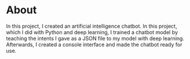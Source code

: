 # About
In this project, I created an artificial intelligence chatbot. In this project, which I did with Python and deep learning, I trained a chatbot model by teaching the intents I gave as a JSON file to my model with deep learning. Afterwards, I created a console interface and made the chatbot ready for use.
